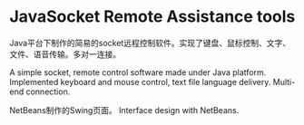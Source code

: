 # JavaSocket Remote Assistance tools
Java平台下制作的简易的socket远程控制软件。实现了键盘、鼠标控制、文字、文件、语音传输。多对一连接。

A simple socket, remote control software made under Java platform. Implemented keyboard and mouse control, text file language delivery. Multi-end connection.

NetBeans制作的Swing页面。
Interface design with NetBeans.
